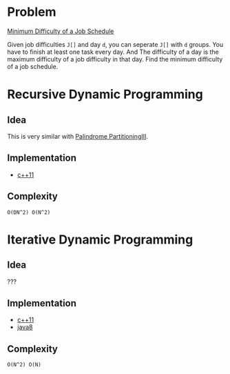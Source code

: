 # Problem

[Minimum Difficulty of a Job Schedule](https://leetcode.com/problems/minimum-difficulty-of-a-job-schedule/)

Given job difficulties `J[]` and day `d`, you can seperate `J[]` with
`d` groups. You have to finish at least one task every day. And The
difficulty of a day is the maximum difficulty of a job difficulty in
that day. Find the minimum difficulty of a job schedule.

# Recursive Dynamic Programming

## Idea

This is very similar with [Palindrome
PartitioningIII](/leetcode2/PalindromePartitioningIII/README.md).

## Implementation

* [c++11](a.cpp)

## Complexity

```
O(DN^2) O(N^2)
```

# Iterative Dynamic Programming

## Idea

???

## Implementation

* [c++11](a.cpp)
* [java8](MainApp.java)

## Complexity

```
O(N^2) O(N)
```
